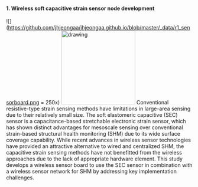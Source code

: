 
#### 1. Wireless soft capacitive strain sensor node development

![](https://github.com/jhjeongaa/jhjeongaa.github.io/blob/master/_data/r1_sensorboard.png = 250x)
<img src="https://github.com/jhjeongaa/jhjeongaa.github.io/blob/master/_data/r1_sensorboard.png" alt="drawing" width="200"/>
Conventional resistive-type strain sensing methods have limitations in large-area sensing due to their relatively small size. The soft elastomeric capacitive (SEC) sensor is a capacitance-based stretchable electronic strain sensor, which has shown distinct advantages for mesoscale sensing over conventional strain-based structural health monitoring (SHM) due to its wide surface coverage capability. While recent advances in wireless sensor technologies have provided an attractive alternative to wired and centralized SHM, the capacitive strain sensing methods have not benefitted from the wireless approaches due to the lack of appropriate hardware element. This study develops a wireless sensor board to use the SEC sensor in combination with a wireless sensor network for SHM by addressing key implementation challenges.

